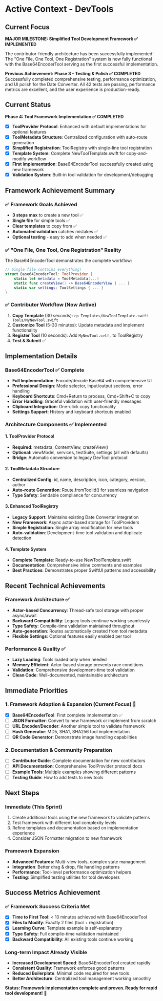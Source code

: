 # Active Context - DevTools

## Current Focus
**MAJOR MILESTONE: Simplified Tool Development Framework ✅ IMPLEMENTED**

The contributor-friendly architecture has been successfully implemented! The "One File, One Tool, One Registration" system is now fully functional with the Base64EncoderTool serving as the first successful implementation.

**Previous Achievement: Phase 3 - Testing & Polish ✅ COMPLETED**
Successfully completed comprehensive testing, performance optimization, and UI polish for the Date Converter. All 42 tests are passing, performance metrics are excellent, and the user experience is production-ready.

## Current Status
**Phase 4: Tool Framework Implementation ✅ COMPLETED**
- [x] **ToolProvider Protocol**: Enhanced with default implementations for optional features
- [x] **ToolMetadata Structure**: Centralized configuration with auto-route generation
- [x] **Simplified Registration**: ToolRegistry with single-line tool registration
- [x] **Template System**: Complete NewToolTemplate.swift for copy-and-modify workflow
- [x] **First Implementation**: Base64EncoderTool successfully created using new framework
- [x] **Validation System**: Built-in tool validation for development/debugging

## Framework Achievement Summary

### ✅ Framework Goals Achieved
- **3 steps max** to create a new tool ✅
- **Single file** for simple tools ✅
- **Clear templates** to copy from ✅
- **Automated validation** catches mistakes ✅
- **Optional testing** - easy to add when needed ✅

### ✅ "One File, One Tool, One Registration" Reality
The Base64EncoderTool demonstrates the complete workflow:
```swift
// Single file contains everything!
struct Base64EncoderTool: ToolProvider {
    static let metadata = ToolMetadata(...)
    static func createView() -> Base64EncoderView { ... }
    static var settings: ToolSettings { ... }
}
```

### ✅ Contributor Workflow (Now Active)
1. **Copy Template** (30 seconds): `cp Templates/NewToolTemplate.swift Tools/MyNewTool.swift`
2. **Customize Tool** (5-30 minutes): Update metadata and implement functionality
3. **Register Tool** (10 seconds): Add `MyNewTool.self,` to ToolRegistry
4. **Test & Submit** ✅

## Implementation Details

### Base64EncoderTool ✅ Complete
- **Full Implementation**: Encode/decode Base64 with comprehensive UI
- **Professional Design**: Mode selector, input/output sections, error handling
- **Keyboard Shortcuts**: Cmd+Return to process, Cmd+Shift+C to copy
- **Error Handling**: Graceful validation with user-friendly messages
- **Clipboard Integration**: One-click copy functionality
- **Settings Support**: History and keyboard shortcuts enabled

### Architecture Components ✅ Implemented

#### 1. ToolProvider Protocol
- **Required**: metadata, ContentView, createView()
- **Optional**: viewModel, services, testSuite, settings (all with defaults)
- **Bridge**: Automatic conversion to legacy DevTool protocol

#### 2. ToolMetadata Structure
- **Centralized Config**: id, name, description, icon, category, version, author
- **Auto-route Generation**: Route.fromToolId() for seamless navigation
- **Type Safety**: Sendable compliance for concurrency

#### 3. Enhanced ToolRegistry
- **Legacy Support**: Maintains existing Date Converter integration
- **New Framework**: Async actor-based storage for ToolProviders
- **Simple Registration**: Single array modification for new tools
- **Auto-validation**: Development-time tool validation and duplicate detection

#### 4. Template System
- **Complete Template**: Ready-to-use NewToolTemplate.swift
- **Documentation**: Comprehensive inline comments and examples
- **Best Practices**: Demonstrates proper SwiftUI patterns and accessibility

## Recent Technical Achievements

### Framework Architecture ✅
- **Actor-based Concurrency**: Thread-safe tool storage with proper async/await
- **Backward Compatibility**: Legacy tools continue working seamlessly
- **Type Safety**: Compile-time validation maintained throughout
- **Auto-generation**: Routes automatically created from tool metadata
- **Flexible Settings**: Optional features easily enabled per tool

### Performance & Quality ✅
- **Lazy Loading**: Tools loaded only when needed
- **Memory Efficient**: Actor-based storage prevents race conditions
- **Validation**: Comprehensive development-time tool validation
- **Clean Code**: Well-documented, maintainable architecture

## Immediate Priorities

### 1. Framework Adoption & Expansion (Current Focus) 🎯
- [x] **Base64EncoderTool**: First complete implementation ✅
- [ ] **JSON Formatter**: Convert to new framework or implement from scratch
- [ ] **URL Encoder/Decoder**: Another simple tool to validate framework
- [ ] **Hash Generator**: MD5, SHA1, SHA256 tool implementation
- [ ] **QR Code Generator**: Demonstrate image handling capabilities

### 2. Documentation & Community Preparation
- [ ] **Contributor Guide**: Complete documentation for new contributors
- [ ] **API Documentation**: Comprehensive ToolProvider protocol docs
- [ ] **Example Tools**: Multiple examples showing different patterns
- [ ] **Testing Guide**: How to add tests to new tools

## Next Steps

### Immediate (This Sprint)
1. Create additional tools using the new framework to validate patterns
2. Test framework with different tool complexity levels
3. Refine templates and documentation based on implementation experience
4. Consider JSON Formatter migration to new framework

### Framework Expansion
- **Advanced Features**: Multi-view tools, complex state management
- **Integration**: Better drag & drop, file handling patterns
- **Performance**: Tool-level performance optimization helpers
- **Testing**: Simplified testing utilities for tool developers

## Success Metrics Achievement

### ✅ Framework Success Criteria Met
- [x] **Time to First Tool**: < 10 minutes achieved with Base64EncoderTool
- [x] **Files to Modify**: Exactly 2 files (tool + registration)
- [x] **Learning Curve**: Template example is self-explanatory
- [x] **Type Safety**: Full compile-time validation maintained
- [x] **Backward Compatibility**: All existing tools continue working

### Long-term Impact Already Visible
- **Increased Development Speed**: Base64EncoderTool created rapidly
- **Consistent Quality**: Framework enforces good patterns
- **Reduced Boilerplate**: Minimal code required for new tools
- **Better Architecture**: Centralized tool management working smoothly

**Status: Framework implementation complete and proven. Ready for rapid tool development!** 🚀 